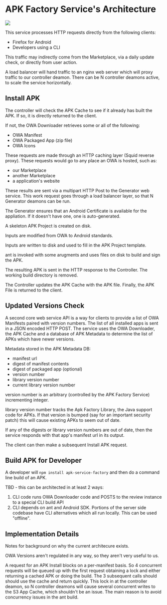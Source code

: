 # APK Factory Service's Architecture

![](https://www.lucidchart.com/publicSegments/view/52a11164-ae24-4e2d-83fb-3fba0a004254/image.png)

This service processes HTTP requests directly from the following clients:
* Firefox for Android
* Developers using a CLI

This traffic may indirectly come from the Marketplace, via a daily update check, or directly from user action.

A load balancer will hand traffic to an nginx web server which will proxy traffic to our controller deamon.
There can be N controller deamons active, to scale the service horizontally.

## Install APK

The controller will check the APK Cache to see if it already has built the APK.
If so, it is directly returned to the client.

If not, the OWA Downloader retrieves some or all of the following:
* OWA Manifest
* OWA Packaged App (zip file)
* OWA Icons

These requests are made through an HTTP caching layer (Squid reverse proxy).
These requests would go to any place an OWA is hosted, such as:
* our Marketplace
* another Marketplace
* a application's website

These results are sent via a multipart HTTP Post to the Generator web service.
This work request goes through a load balancer layer, so that N Generator deamons
can be run.

The Generator ensures that an Android Certificate is available for the appliation.
If it doesn't have one, one is auto-generated.

A skeleton APK Project is created on disk.

Inputs are modified from OWA to Android standards.

Inputs are written to disk and used to fill in the APK Project template.

ant is invoked with some arugments and uses files on disk to build and sign the APK.

The resulting APK is sent in the HTTP response to the Controller.
The working build directory is removed.

The Controller updates the APK Cache with the APK file.
Finally, the APK File is returned to the client.

## Updated Versions Check

A second core web service API is a way for clients to provide a list of OWA Manifests paired
with version numbers. The list of all installed apps is sent in a JSON encoded HTTP POST.
The service uses the OWA Downloader, the APK Cache and a database of APK Metadata to
determine the list of APKs which have newer versions.

Metadata stored in the APK Metadata DB:
* manifest url
* digest of manifest contents
* digest of packaged app (optional)
* version number
* library version number
* current library version number

version number is an arbitrary (controlled by the APK Factory Service) incrementing integer.

library version number tracks the Apk Factory Library, the Java support code for APKs.
If that version is bumped (say for an important security patch) this will cause
existing APKs to seem  out of date.

If any of the digests or library version numbers are out of date,
then the service responds with that app's manifest url in its output.

The client can then make a subsequent Install APK request.

## Build APK for Developer

A developer will `npm install apk-service-factory` and then do a
command line build of an APK.

TBD - this can be architected in at least 2 ways:

1. CLI code runs OWA Downloader code and POSTS to the review instance to a special CLI build API
2. CLI depends on ant and Android SDK. Portions of the server side codebase have CLI alternatives which all run locally. This can be used "offline".

## Implementation Details

Notes for background on why the current architecure exists.

OWA Versions aren't regulated in any way, so they aren't very useful to us.

A request for an APK Install blocks on a per-manifest basis.
So 4 concurrent requests will be queued up with the first request
obtaining a lock and either returning a cached APK or doing the
build. The 3 subsequent calls should should use the cache and return quickly.
This lock in at the controller deamon, so N controller deamons will
cause several concurrent writes to the S3 App Cache, which shouldn't be
an issue. The main reason is to avoid concurrency issues in the ant build.